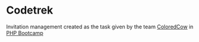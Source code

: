 # Codetrek

Invitation management created as the task given by the team [ColoredCow](https://coloredcow.com/) in [PHP Bootcamp](https://coloredcow.com/codetrek-session/php-bootcamp/)

